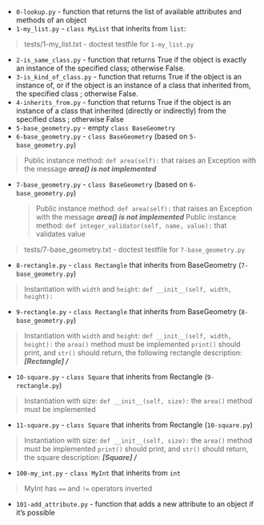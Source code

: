 * `0-lookup.py` - function that returns the list of available attributes and methods of an object
* `1-my_list.py` - `class MyList` that inherits from `list`:
> tests/1-my_list.txt - doctest testfile for `1-my_list.py`
* `2-is_same_class.py` -  function that returns True if the object is exactly an instance of the specified class; otherwise False.
* `3-is_kind_of_class.py` - function that returns True if the object is an instance of, or if the object is an instance of a class that inherited from, the specified class ; otherwise False.
* `4-inherits_from.py` -  function that returns True if the object is an instance of a class that inherited (directly or indirectly) from the specified class ; otherwise False
* `5-base_geometry.py` - empty `class BaseGeometry`
* `6-base_geometry.py` - `class BaseGeometry` (based on `5-base_geometry.py`)
> Public instance method: `def area(self):` that raises an Exception with the message ***area() is not implemented***
* `7-base_geometry.py` - `class BaseGeometry` (based on `6-base_geometry.py`)
    > Public instance method: `def area(self):` that raises an Exception with the message ***area() is not implemented***
    > Public instance method: `def integer_validator(self, name, value):` that validates value
> tests/7-base_geometry.txt - doctest testfile for `7-base_geometry.py`
* `8-rectangle.py` - `class Rectangle` that inherits from BaseGeometry (`7-base_geometry.py`)
> Instantiation with `width` and `height`: `def __init__(self, width, height):`
* `9-rectangle.py` - `class Rectangle` that inherits from BaseGeometry (`8-base_geometry.py`)
> Instantiation with `width` and `height`: `def __init__(self, width, height):`
> the `area()` method must be implemented
> `print()` should print, and `str()` should return, the following rectangle description: ***[Rectangle] <width>/<height>***
* `10-square.py` - `class Square` that inherits from Rectangle (`9-rectangle.py`)
> Instantiation with size: `def __init__(self, size):`
> the `area()` method must be implemented
* `11-square.py` - `class Square` that inherits from Rectangle (`10-square.py`)
> Instantiation with size: `def __init__(self, size):`
> the `area()` method must be implemented
> `print()` should print, and `str()` should return, the square description: ***[Square] <width>/<height>***
* `100-my_int.py` -  `class MyInt` that inherits from `int`
> MyInt has `==` and `!=` operators inverted
* `101-add_attribute.py` - function that adds a new attribute to an object if it’s possible
